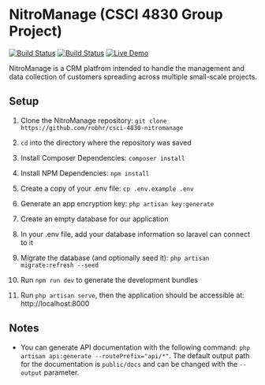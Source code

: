 NitroManage (CSCI 4830 Group Project)
============
[![Build Status](https://img.shields.io/badge/build-passing-green.svg)](https://github.com/xorob/csci-4830-nitromanage) [![Build Status](https://img.shields.io/badge/dependencies-up%20to%20date-green.svg)](https://github.com/xorob/csci-4830-nitromanage/blob/master/composer.json)  [![Live Demo](https://img.shields.io/badge/demo-offline-red.svg)](https://github.com/robhr/csci-4830-nitromanage)

NitroManage is a CRM platfrom intended to handle the management and data collection of customers spreading across multiple small-scale projects.

## Setup
1. Clone the NitroManage repository: `git clone https://github.com/robhr/csci-4830-nitromanage`

2. `cd` into the directory where the repository was saved

3. Install Composer Dependencies: `composer install`

4. Install NPM Dependencies: `npm install`

5. Create a copy of your .env file: `cp .env.example .env`

6. Generate an app encryption key: `php artisan key:generate`

7. Create an empty database for our application

8. In your .env file, add your database information so laravel can connect to it

9. Migrate the database (and optionally seed it): `php artisan migrate:refresh --seed`

10. Run `npm run dev` to generate the development bundles

11. Run `php artisan serve`, then the application should be accessible at: http://localhost:8000

## Notes
+ You can generate API documentation with the following command: `php artisan api:generate --routePrefix="api/*"`. The default output path for the documentation is `public/docs` and can be changed with the `--output` parameter.
